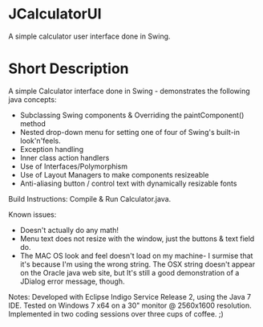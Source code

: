 JCalculatorUI
=============

A simple calculator user interface done in Swing. 

Short Description
=================
A simple Calculator interface done in Swing - demonstrates the following java concepts: 

* Subclassing Swing components & Overriding the paintComponent() method
* Nested drop-down menu for setting one of four of Swing's built-in look'n'feels. 
* Exception handling
* Inner class action handlers
* Use of Interfaces/Polymorphism
* Use of Layout Managers to make components resizeable
* Anti-aliasing button / control text with dynamically resizable fonts

Build Instructions: 
Compile & Run Calculator.java. 

Known issues: 
* Doesn't actually do any math! 
* Menu text does not resize with the window, just the buttons & text field do. 
* The MAC OS look and feel doesn't load on my machine- I surmise that it's because I'm using the wrong string. 
  The OSX string doesn't appear on the Oracle java web site, but It's still a good demonstration of a JDialog 
  error message, though. 

Notes: 
Developed with Eclipse Indigo Service Release 2, using the Java 7 IDE.
Tested on Windows 7 x64 on a 30" monitor @ 2560x1600 resolution. 
Implemented in two coding sessions over three cups of coffee. ;) 
